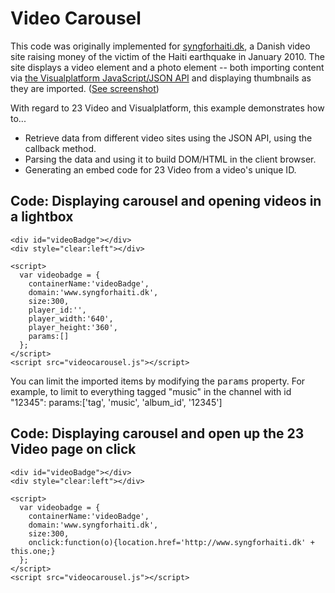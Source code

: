 <h1>Video Carousel</h1>

This code was originally implemented for <a href="http://www.syngforhaiti.dk">syngforhaiti.dk</a>, a Danish video site raising money of the victim of the Haiti earthquake in January 2010. The site displays a video element and a photo element -- both importing content via <a href="http://community.23video.com/help/Developer_JS">the Visualplatform JavaScript/JSON API</a> and displaying thumbnails as they are imported. (<a href="/23/DeveloperExamples/blob/master/VideoCarousel/README.png">See screenshot</a>)

With regard to 23 Video and Visualplatform, this example demonstrates how to...
<ul>
<li>Retrieve data from different video sites using the JSON API, using the callback method.</li>
<li>Parsing the data and using it to build DOM/HTML in the client browser.</li>
<li>Generating an embed code for 23 Video from a video's unique ID.</li>
</ul>


<h2>Code: Displaying carousel and opening videos in a lightbox</h2>
    <link rel="stylesheet" type="text/css" href="videocarousel.css" />

    <div id="videoBadge"></div>
    <div style="clear:left"></div>
      
    <script>
      var videobadge = {
        containerName:'videoBadge',
        domain:'www.syngforhaiti.dk',
        size:300,
        player_id:'',
        player_width:'640',
        player_height:'360',
        params:[]
      };
    </script>
    <script src="videocarousel.js"></script>

You can limit the imported items by modifying the <tt>params</tt> property. For example, to limit to everything tagged "music" in the channel with id "12345":
    params:['tag', 'music', 'album_id', '12345']

<h2>Code: Displaying carousel and open up the 23 Video page on click</h2>
    <link rel="stylesheet" type="text/css" href="videocarousel.css" />

    <div id="videoBadge"></div>
    <div style="clear:left"></div>
      
    <script>
      var videobadge = {
        containerName:'videoBadge',
        domain:'www.syngforhaiti.dk',
        size:300,
        onclick:function(o){location.href='http://www.syngforhaiti.dk' + this.one;}
      };
    </script>
    <script src="videocarousel.js"></script>

